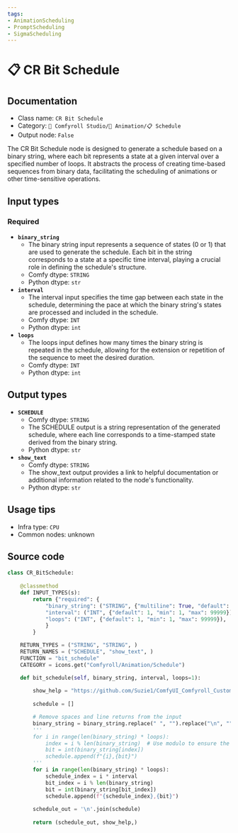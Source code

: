 ```yaml
---
tags:
- AnimationScheduling
- PromptScheduling
- SigmaScheduling
---
```


# 📋 CR Bit Schedule
## Documentation
- Class name: `CR Bit Schedule`
- Category: `🧩 Comfyroll Studio/🎥 Animation/📋 Schedule`
- Output node: `False`

The CR Bit Schedule node is designed to generate a schedule based on a binary string, where each bit represents a state at a given interval over a specified number of loops. It abstracts the process of creating time-based sequences from binary data, facilitating the scheduling of animations or other time-sensitive operations.
## Input types
### Required
- **`binary_string`**
    - The binary string input represents a sequence of states (0 or 1) that are used to generate the schedule. Each bit in the string corresponds to a state at a specific time interval, playing a crucial role in defining the schedule's structure.
    - Comfy dtype: `STRING`
    - Python dtype: `str`
- **`interval`**
    - The interval input specifies the time gap between each state in the schedule, determining the pace at which the binary string's states are processed and included in the schedule.
    - Comfy dtype: `INT`
    - Python dtype: `int`
- **`loops`**
    - The loops input defines how many times the binary string is repeated in the schedule, allowing for the extension or repetition of the sequence to meet the desired duration.
    - Comfy dtype: `INT`
    - Python dtype: `int`
## Output types
- **`SCHEDULE`**
    - Comfy dtype: `STRING`
    - The SCHEDULE output is a string representation of the generated schedule, where each line corresponds to a time-stamped state derived from the binary string.
    - Python dtype: `str`
- **`show_text`**
    - Comfy dtype: `STRING`
    - The show_text output provides a link to helpful documentation or additional information related to the node's functionality.
    - Python dtype: `str`
## Usage tips
- Infra type: `CPU`
- Common nodes: unknown


## Source code
```python
class CR_BitSchedule:
    
    @classmethod
    def INPUT_TYPES(s):
        return {"required": {
            "binary_string": ("STRING", {"multiline": True, "default": ""}),
            "interval": ("INT", {"default": 1, "min": 1, "max": 99999}),
            "loops": ("INT", {"default": 1, "min": 1, "max": 99999}),
            }
        }

    RETURN_TYPES = ("STRING", "STRING", )
    RETURN_NAMES = ("SCHEDULE", "show_text", )
    FUNCTION = "bit_schedule"
    CATEGORY = icons.get("Comfyroll/Animation/Schedule")    

    def bit_schedule(self, binary_string, interval, loops=1):
    
        show_help = "https://github.com/Suzie1/ComfyUI_Comfyroll_CustomNodes/wiki/Schedule-Nodes#cr-bit-schedule"
    
        schedule = []

        # Remove spaces and line returns from the input
        binary_string = binary_string.replace(" ", "").replace("\n", "")
        '''
        for i in range(len(binary_string) * loops):
            index = i % len(binary_string)  # Use modulo to ensure the index continues in a single sequence
            bit = int(binary_string[index])
            schedule.append(f"{i},{bit}")
        '''    
        for i in range(len(binary_string) * loops):
            schedule_index = i * interval
            bit_index = i % len(binary_string)
            bit = int(binary_string[bit_index])
            schedule.append(f"{schedule_index},{bit}")            
                
        schedule_out = '\n'.join(schedule)
        
        return (schedule_out, show_help,)

```

